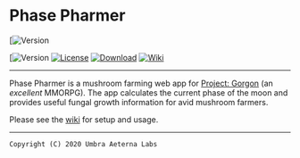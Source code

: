 # Phase Pharmer


[![Version](https://img.shields.io/badge/dynamic/yaml?url=https%3A%2F%2Fgithub.com%2FUmbra-Aeterna-Labs%2FPhasePharmer%2Fblob%2Fmaster%2F_config.yml&label=version&query=%24.version&color=https%3A%2F%2Fimg.shields.io%2Fbadge%2F-success-success&prefix=v)

[![Version](https://img.shields.io/badge/dynamic/yaml?color=https%3A%2F%2Fimg.shields.io%2Fbadge%2F-success-success&url=https%3A%2F%2Fgithub.com%2FUmbra-Aeterna-Labs%2FPhasePharmer%2Fblob%2Fmaster%2F_config.yml)
[![License](https://img.shields.io/badge/license-GNU%20GPLv3-blue.svg)](https://github.com/Umbra-Aeterna-Labs/PhasePharmer/blob/master/LICENSE)
[![Download](https://img.shields.io/badge/download-latest-brightgreen.svg)](https://github.com/Umbra-Aeterna-Labs/PhasePharmer/releases)
[![Wiki](https://img.shields.io/badge/visit-wiki-red.svg)](https://github.com/Umbra-Aeterna-Labs/PhasePharmer/wiki)

---

Phase Pharmer is a mushroom farming web app for 
[Project: Gorgon](https://projectgorgon.com) (an *excellent* MMORPG). 
The app calculates the current phase of the moon and provides useful 
fungal growth information for avid mushroom farmers.

Please see the [wiki](https://github.com/Umbra-Aeterna-Labs/PhasePharmer/wiki) for setup and usage.

---

    Copyright (C) 2020 Umbra Aeterna Labs
